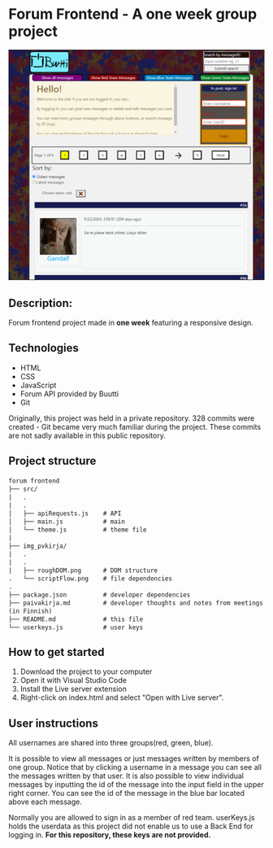 # Forum Frontend - A one week group project

<img src="img_pvkirja/sample.png" width=800>

## Description: 

Forum frontend project made in **one week** featuring a responsive design.

## Technologies

- HTML
- CSS
- JavaScript
- Forum API provided by Buutti
- Git

Originally, this project was held in a private repository. 328 commits were created - Git became very much familiar during the project. These commits are not sadly available in this public repository.

## Project structure
                                                     
```plaintext
forum frontend                                       
├── src/
|   .
|   .                   
│   ├── apiRequests.js    # API                                
│   ├── main.js           # main
│   └── theme.js          # theme file
|
├── img_pvkirja/
|   .
|   .
|   ├── roughDOM.png      # DOM structure 
.   └── scriptFlow.png    # file dependencies
.
├── package.json          # developer dependencies
├── paivakirja.md         # developer thoughts and notes from meetings (in Finnish)
├── README.md             # this file
└── userkeys.js           # user keys
``` 

## How to get started

1) Download the project to your computer
2) Open it with Visual Studio Code
3) Install the Live server extension
4) Right-click on index.html and select "Open with Live server".

## User instructions

All usernames are shared into three groups(red, green, blue). 

It is possible to view all messages or
just messages written by members of one group. Notice that by clicking a username in a message you can see all the messages written by that user. It is also possible to view individual messages by
inputting the id of the message into the input field in the upper right corner. You can see the id
of the message in the blue bar located above each message.

Normally you are allowed to sign in as a member of red team.
userKeys.js holds the userdata as this project did not enable us to use a Back End for logging in.
**For this repository, these keys are not provided.**
